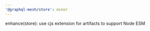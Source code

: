 ```yaml
---
'@graphql-mesh/store': minor
---
```


enhance(store): use cjs extension for artifacts to support Node ESM
